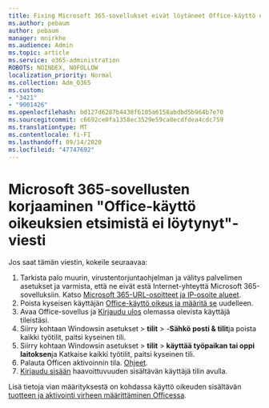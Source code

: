 ```yaml
---
title: Fixing Microsoft 365-sovellukset eivät löytäneet Office-käyttö oikeuksiin liittyvää viestiä
ms.author: pebaum
author: pebaum
manager: mnirkhe
ms.audience: Admin
ms.topic: article
ms.service: o365-administration
ROBOTS: NOINDEX, NOFOLLOW
localization_priority: Normal
ms.collection: Adm_O365
ms.custom:
- "3421"
- "9001426"
ms.openlocfilehash: bd127d6287b4438f6105a6158abdbd5b964b7e70
ms.sourcegitcommit: c6692ce0fa1358ec3529e59ca0ecdfdea4cdc759
ms.translationtype: MT
ms.contentlocale: fi-FI
ms.lasthandoff: 09/14/2020
ms.locfileid: "47747692"
---
```

# <a name="fixing-the-microsoft-365-apps-couldnt-find-office-licenses-associated-message"></a>Microsoft 365-sovellusten korjaaminen "Office-käyttö oikeuksien etsimistä ei löytynyt"-viesti

Jos saat tämän viestin, kokeile seuraavaa:

1. Tarkista palo muurin, virustentorjuntaohjelman ja välitys palvelimen asetukset ja varmista, että ne eivät estä Internet-yhteyttä Microsoft 365-sovelluksiin. Katso [Microsoft 365-URL-osoitteet ja IP-osoite alueet](https://docs.microsoft.com/office365/enterprise/urls-and-ip-address-ranges).
2. Poista kyseisen käyttäjän [Office-käyttö oikeus ja määritä se](https://docs.microsoft.com/microsoft-365/admin/manage/assign-licenses-to-users) uudelleen. 
3. Avaa Office-sovellus ja [Kirjaudu ulos](https://support.office.com/article/5a20dc11-47e9-4b6f-945d-478cb6d92071) olemassa olevista käyttäjä tileistäsi.
4. Siirry kohtaan Windowsin asetukset > **tilit**  >  -**Sähkö posti & tilit**ja poista kaikki työtilit, paitsi kyseinen tili.
5. Siirry kohtaan Windowsin asetukset > **tilit**  >  **käyttää työpaikan tai oppi laitoksen**ja Katkaise kaikki työtilit, paitsi kyseinen tili.
6. Palauta Officen aktivoinnin tila. [Ohjeet](https://docs.microsoft.com/office365/troubleshoot/activation/reset-office-365-proplus-activation-state).
7. [Kirjaudu sisään](https://support.office.com/article/628ea040-f265-49de-b986-be09c3ebf8a9) haavoittuvuuden sisältävän käyttäjä tilin avulla.

Lisä tietoja vian määrityksestä on kohdassa käyttö oikeuden sisältävän [tuotteen ja aktivointi virheen määrittäminen Officessa](https://support.office.com/Article/0d23d3c0-c19c-4b2f-9845-5344fedc4380).